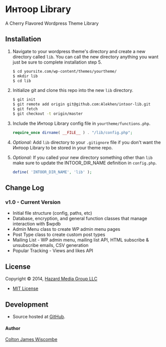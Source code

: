 Интоор Library
==============
A Cherry Flavored Wordpress Theme Library


Installation
------------
1. Navigate to your wordpress theme's directory and create a new directory called `lib`.  You can call the new directory anything you want just be sure to complete installation step 5.

	```bash
	$ cd yoursite.com/wp-content/themes/yourtheme/
	$ mkdir lib
	$ cd lib
	```

2. Initialize git and clone this repo into the new `lib` directory.

	```bash
	$ git init
	$ git remote add origin git@github.com:Alekhen/intoor-lib.git
	$ git fetch
	$ git checkout -t origin/master
	```

3. Include the Интоор Library config file in `yourtheme/functions.php`.

	```php
	require_once dirname( __FILE__ ) . "/lib/config.php";
	```

4. _Optional:_ Add `lib` directory to your `.gitignore` file if you don't want the Интоор Library to be stored in your theme repo.

5. _Optional:_ If you called your new directory something other than `lib` make sure to update the INTOOR_DIR_NAME definition in `config.php`.

	```php
	define( 'INTOOR_DIR_NAME', 'lib' );
	```


Change Log
----------
### v1.0 - Current Version
* Initial file structure (config, paths, etc)
* Database, encryption, and general function classes that manage interaction with $wpdb
* Admin Menu class to create WP admin menu pages
* Post Type class to create custom post types
* Mailing List - WP admin menu, mailing list API, HTML subscribe & unsubscribe emails, CSV generation
* Popular Tracking - Views and likes API


License
-------
Copyright © 2014, [Hazard Media Group LLC](http://hazardmediagroup.com)

* [MIT License](https://github.com/Alekhen/intoor/blob/master/LICENSE)


Development
-----------
* Source hosted at [GitHub](https://github.com/Alekhen/intoor-lib).

#### Author
[Colton James Wiscombe](http://coltonjameswiscombe.com)